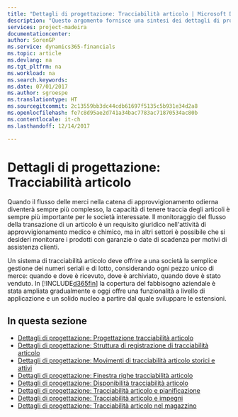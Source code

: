 ```yaml
---
title: "Dettagli di progettazione: Tracciabilità articolo | Microsoft Docs"
description: "Questo argomento fornisce una sintesi dei dettagli di progettazione per la tracciabilità articolo."
services: project-madeira
documentationcenter: 
author: SorenGP
ms.service: dynamics365-financials
ms.topic: article
ms.devlang: na
ms.tgt_pltfrm: na
ms.workload: na
ms.search.keywords: 
ms.date: 07/01/2017
ms.author: sgroespe
ms.translationtype: HT
ms.sourcegitcommit: 2c13559bb3dc44cdb61697f5135c5b931e34d2a8
ms.openlocfilehash: fe7c8d95ae2d741a34bac7783ac71870534ac80b
ms.contentlocale: it-ch
ms.lasthandoff: 12/14/2017

---
```

# <a name="design-details-item-tracking"></a>Dettagli di progettazione: Tracciabilità articolo
Quando il flusso delle merci nella catena di approvvigionamento odierna diventerà sempre più complesso, la capacità di tenere traccia degli articoli è sempre più importante per le società interessate. Il monitoraggio del flusso della transazione di un articolo è un requisito giuridico nell'attività di approvvigionamento medico e chimico, ma in altri settori è possibile che si desideri monitorare i prodotti con garanzie o date di scadenza per motivi di assistenza clienti.  

Un sistema di tracciabilità articolo deve offrire a una società la semplice gestione dei numeri seriali e di lotto, considerando ogni pezzo unico di merce: quando e dove è ricevuto, dove è archiviato, quando dove è stato venduto. In [!INCLUDE[d365fin](includes/d365fin_md.md)] la copertura del fabbisogno aziendale è stata ampliata gradualmente e oggi offre una funzionalità a livello di applicazione e un solido nucleo a partire dal quale sviluppare le estensioni.  

## <a name="in-this-section"></a>In questa sezione  
* [Dettagli di progettazione: Progettazione tracciabilità articolo](design-details-item-tracking-design.md)  
* [Dettagli di progettazione: Struttura di registrazione di tracciabilità articolo](design-details-item-tracking-posting-structure.md)  
* [Dettagli di progettazione: Movimenti di tracciabilità articolo storici e attivi](design-details-active-versus-historic-item-tracking-entries.md)  
* [Dettagli di progettazione: Finestra righe tracciabilità articolo](design-details-item-tracking-lines-window.md)  
* [Dettagli di progettazione: Disponibilità tracciabilità articolo](design-details-item-tracking-availability.md)  
* [Dettagli di progettazione: Tracciabilità articolo e pianificazione](design-details-item-tracking-and-planning.md)  
* [Dettagli di progettazione: Tracciabilità articolo e impegni](design-details-item-tracking-and-reservations.md)  
* [Dettagli di progettazione: Tracciabilità articolo nel magazzino](design-details-item-tracking-in-the-warehouse.md)

